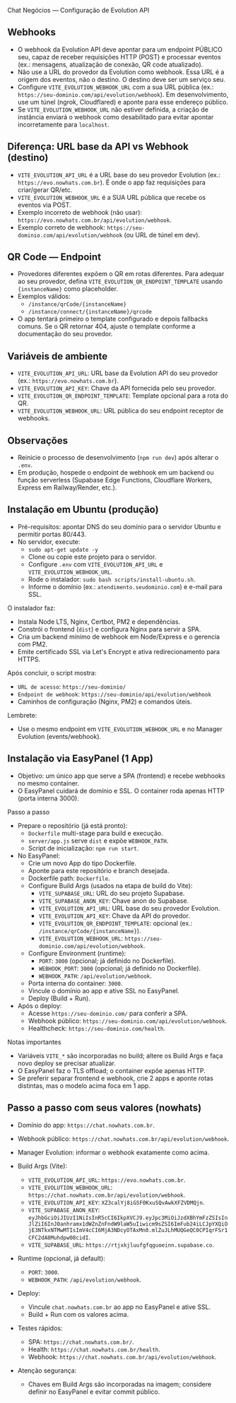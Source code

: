 Chat Negócios — Configuração de Evolution API

Webhooks
---------
- O webhook da Evolution API deve apontar para um endpoint PÚBLICO seu, capaz de receber requisições HTTP (POST) e processar eventos (ex.: mensagens, atualização de conexão, QR code atualizado).
- Não use a URL do provedor da Evolution como webhook. Essa URL é a origem dos eventos, não o destino. O destino deve ser um serviço seu.
- Configure `VITE_EVOLUTION_WEBHOOK_URL` com a sua URL pública (ex.: `https://seu-dominio.com/api/evolution/webhook`). Em desenvolvimento, use um túnel (ngrok, Cloudflared) e aponte para esse endereço público.
- Se `VITE_EVOLUTION_WEBHOOK_URL` não estiver definida, a criação de instância enviará o webhook como desabilitado para evitar apontar incorretamente para `localhost`.

Diferença: URL base da API vs Webhook (destino)
-----------------------------------------------
- `VITE_EVOLUTION_API_URL` é a URL base do seu provedor Evolution (ex.: `https://evo.nowhats.com.br`). É onde o app faz requisições para criar/gerar QR/etc.
- `VITE_EVOLUTION_WEBHOOK_URL` é a SUA URL pública que recebe os eventos via POST.
- Exemplo incorreto de webhook (não usar): `https://evo.nowhats.com.br/api/evolution/webhook`.
- Exemplo correto de webhook: `https://seu-dominio.com/api/evolution/webhook` (ou URL de túnel em dev).

QR Code — Endpoint
------------------
- Provedores diferentes expõem o QR em rotas diferentes. Para adequar ao seu provedor, defina `VITE_EVOLUTION_QR_ENDPOINT_TEMPLATE` usando `{instanceName}` como placeholder.
- Exemplos válidos:
  - `/instance/qrCode/{instanceName}`
  - `/instance/connect/{instanceName}/qrcode`
- O app tentará primeiro o template configurado e depois fallbacks comuns. Se o QR retornar 404, ajuste o template conforme a documentação do seu provedor.

Variáveis de ambiente
---------------------
- `VITE_EVOLUTION_API_URL`: URL base da Evolution API do seu provedor (ex.: `https://evo.nowhats.com.br`).
- `VITE_EVOLUTION_API_KEY`: Chave da API fornecida pelo seu provedor.
- `VITE_EVOLUTION_QR_ENDPOINT_TEMPLATE`: Template opcional para a rota do QR.
- `VITE_EVOLUTION_WEBHOOK_URL`: URL pública do seu endpoint receptor de webhooks.

Observações
-----------
- Reinicie o processo de desenvolvimento (`npm run dev`) após alterar o `.env`.
- Em produção, hospede o endpoint de webhook em um backend ou função serverless (Supabase Edge Functions, Cloudflare Workers, Express em Railway/Render, etc.).

Instalação em Ubuntu (produção)
-------------------------------
- Pré-requisitos: apontar DNS do seu domínio para o servidor Ubuntu e permitir portas 80/443.
- No servidor, execute:
  - `sudo apt-get update -y`
  - Clone ou copie este projeto para o servidor.
  - Configure `.env` com `VITE_EVOLUTION_API_URL` e `VITE_EVOLUTION_WEBHOOK_URL`.
  - Rode o instalador: `sudo bash scripts/install-ubuntu.sh`.
  - Informe o domínio (ex.: `atendimento.seudominio.com`) e e-mail para SSL.

O instalador faz:
- Instala Node LTS, Nginx, Certbot, PM2 e dependências.
- Constrói o frontend (`dist`) e configura Nginx para servir a SPA.
- Cria um backend mínimo de webhook em Node/Express e o gerencia com PM2.
- Emite certificado SSL via Let's Encrypt e ativa redirecionamento para HTTPS.

Após concluir, o script mostra:
- `URL de acesso`: `https://seu-dominio/`
- `Endpoint de webhook`: `https://seu-dominio/api/evolution/webhook`
- Caminhos de configuração (Nginx, PM2) e comandos úteis.

Lembrete:
- Use o mesmo endpoint em `VITE_EVOLUTION_WEBHOOK_URL` e no Manager Evolution (events/webhook).

Instalação via EasyPanel (1 App)
--------------------------------
- Objetivo: um único app que serve a SPA (frontend) e recebe webhooks no mesmo container.
- O EasyPanel cuidará de domínio e SSL. O container roda apenas HTTP (porta interna 3000).

Passo a passo
- Prepare o repositório (já está pronto):
  - `Dockerfile` multi-stage para build e execução.
  - `server/app.js` serve `dist` e expõe `WEBHOOK_PATH`.
  - Script de inicialização: `npm run start`.
- No EasyPanel:
  - Crie um novo App do tipo Dockerfile.
  - Aponte para este repositório e branch desejada.
  - Dockerfile path: `Dockerfile`.
  - Configure Build Args (usados na etapa de build do Vite):
    - `VITE_SUPABASE_URL`: URL do seu projeto Supabase.
    - `VITE_SUPABASE_ANON_KEY`: Chave anon do Supabase.
    - `VITE_EVOLUTION_API_URL`: URL base do seu provedor Evolution.
    - `VITE_EVOLUTION_API_KEY`: Chave da API do provedor.
    - `VITE_EVOLUTION_QR_ENDPOINT_TEMPLATE`: opcional (ex.: `/instance/qrCode/{instanceName}`).
    - `VITE_EVOLUTION_WEBHOOK_URL`: `https://seu-dominio.com/api/evolution/webhook`.
  - Configure Environment (runtime):
    - `PORT`: `3000` (opcional; já definido no Dockerfile).
    - `WEBHOOK_PORT`: `3000` (opcional; já definido no Dockerfile).
    - `WEBHOOK_PATH`: `/api/evolution/webhook`.
  - Porta interna do container: `3000`.
  - Vincule o domínio ao app e ative SSL no EasyPanel.
  - Deploy (Build + Run).
- Após o deploy:
  - Acesse `https://seu-dominio.com/` para conferir a SPA.
  - Webhook público: `https://seu-dominio.com/api/evolution/webhook`.
  - Healthcheck: `https://seu-dominio.com/health`.

Notas importantes
- Variáveis `VITE_*` são incorporadas no build; altere os Build Args e faça novo deploy se precisar atualizar.
- O EasyPanel faz o TLS offload; o container expõe apenas HTTP.
- Se preferir separar frontend e webhook, crie 2 apps e aponte rotas distintas, mas o modelo acima foca em 1 app.

Passo a passo com seus valores (nowhats)
---------------------------------------
- Domínio do app: `https://chat.nowhats.com.br`.
- Webhook público: `https://chat.nowhats.com.br/api/evolution/webhook`.
- Manager Evolution: informar o webhook exatamente como acima.

- Build Args (Vite):
  - `VITE_EVOLUTION_API_URL`: `https://evo.nowhats.com.br`.
  - `VITE_EVOLUTION_WEBHOOK_URL`: `https://chat.nowhats.com.br/api/evolution/webhook`.
  - `VITE_EVOLUTION_API_KEY`: `XZ3calYj8iGSF0KxuSQvAwkXFZVDMQjn`.
  - `VITE_SUPABASE_ANON_KEY`: `eyJhbGciOiJIUzI1NiIsInR5cCI6IkpXVCJ9.eyJpc3MiOiJzdXBhYmFzZSIsInJlZiI6InJ0anhramx1dWZnZnFndW9laW5uIiwicm9sZSI6ImFub24iLCJpYXQiOjE3NTkxNTMwMTIsImV4cCI6MjA3NDcyOTAxMn0.mlZuJLhMUQGeQC0CPIqrFSr1CFC2dA8Muhdpw08cidI`.
  - `VITE_SUPABASE_URL`: `https://rtjxkjluufgfqguoeinn.supabase.co`.

- Runtime (opcional, já default):
  - `PORT`: `3000`.
  - `WEBHOOK_PATH`: `/api/evolution/webhook`.

- Deploy:
  - Vincule `chat.nowhats.com.br` ao app no EasyPanel e ative SSL.
  - Build + Run com os valores acima.

- Testes rápidos:
  - SPA: `https://chat.nowhats.com.br/`.
  - Health: `https://chat.nowhats.com.br/health`.
  - Webhook: `https://chat.nowhats.com.br/api/evolution/webhook`.

- Atenção segurança:
  - Chaves em Build Args são incorporadas na imagem; considere definir no EasyPanel e evitar commit público.